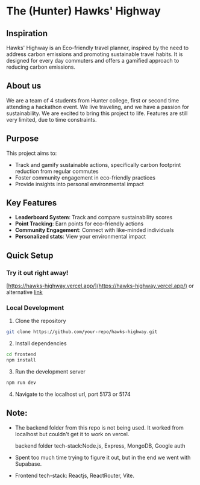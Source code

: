 # The (Hunter) Hawks' Highway

## Inspiration
Hawks' Highway is an Eco-friendly travel planner, inspired by the need to address carbon emissions and promoting sustainable travel habits. It is designed for every day commuters and offers a gamified approach to reducing carbon emissions.

## About us
We are a team of 4 students from Hunter college, first or second time attending a hackathon event. We live traveling, and we have a passion for sustainability. We are excited to bring this project to life. Features are still very limited, due to time constraints.

## Purpose
This project aims to:
- Track and gamify sustainable actions, specifically carbon footprint reduction from regular commutes
- Foster community engagement in eco-friendly practices
- Provide insights into personal environmental impact

## Key Features
- **Leaderboard System**: Track and compare sustainability scores
- **Point Tracking**: Earn points for eco-friendly actions
- **Community Engagement**: Connect with like-minded individuals
- **Personalized stats**: View your environmental impact

## Quick Setup

### Try it out right away!
[https://hawks-highway.vercel.app/](https://hawks-highway.vercel.app/)
or alternative [link](https://hawks-highway-kn9t458f9-johnson-xies-projects.vercel.app/)

### Local Development
1. Clone the repository
```bash
git clone https://github.com/your-repo/hawks-highway.git
```
2. Install dependencies
```bash
cd frontend
npm install
```
3. Run the development server
```bash
npm run dev
```
4. Navigate to the localhost url, port 5173 or 5174

## Note:
- The backend folder from this repo is not being used.
  It worked from localhost but couldn't get it to work on vercel.

  backend folder tech-stack:Node.js, Express, MongoDB, Google auth
- Spent too much time trying to figure it out, but in the end we went with Supabase.  
- Frontend tech-stack: Reactjs, ReactRouter, Vite.

